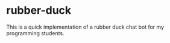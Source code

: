 # rubber-duck
This is a quick implementation of a rubber duck chat bot for my programming students. 
